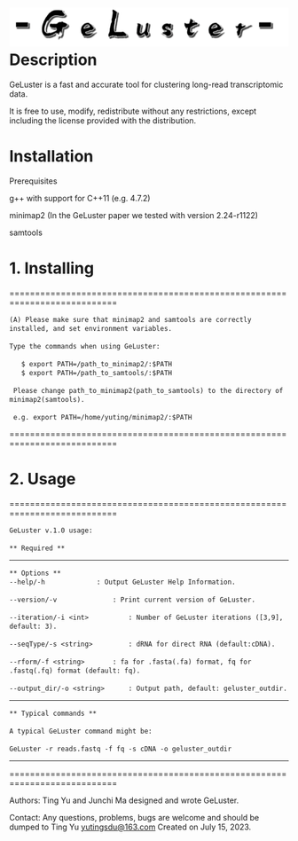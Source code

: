 ![logo](geluster.png)
Description
================

GeLuster is a fast and accurate tool for clustering long-read transcriptomic data.

It is free to use, modify, redistribute without any restrictions, except including the license provided with the distribution.


Installation
================

Prerequisites

 g++ with support for C++11 (e.g. 4.7.2)
 
 minimap2 (In the GeLuster paper we tested with version 2.24-r1122) 
 
 samtools 

# 1. Installing 
===========================================================================
    
    (A) Please make sure that minimap2 and samtools are correctly installed, and set environment variables. 
      
    Type the commands when using GeLuster:

       $ export PATH=/path_to_minimap2/:$PATH
       $ export PATH=/path_to_samtools/:$PATH

     Please change path_to_minimap2(path_to_samtools) to the directory of minimap2(samtools).
     
     e.g. export PATH=/home/yuting/minimap2/:$PATH
===========================================================================

# 2. Usage 
===========================================================================

    GeLuster v.1.0 usage:

    ** Required **


---------------------------------------------------------------------------

    ** Options **
    --help/-h			  : Output GeLuster Help Information.

    --version/-v			  : Print current version of GeLuster.

    --iteration/-i <int>		  : Number of GeLuster iterations ([3,9], default: 3).

    --seqType/-s <string>		  : dRNA for direct RNA (default:cDNA).

    --rform/-f <string>		  : fa for .fasta(.fa) format, fq for .fastq(.fq) format (default: fq).

    --output_dir/-o <string>	  : Output path, default: geluster_outdir.


---------------------------------------------------------------------------

    ** Typical commands **
    
    A typical GeLuster command might be:

    GeLuster -r reads.fastq -f fq -s cDNA -o geluster_outdir



---------------------------------------------------------------------------

===========================================================================


Authors: Ting Yu and Junchi Ma designed and wrote GeLuster.

Contact:
 Any questions, problems, bugs are welcome and should be dumped to
 Ting Yu <yutingsdu@163.com>
 Created on July 15, 2023.


